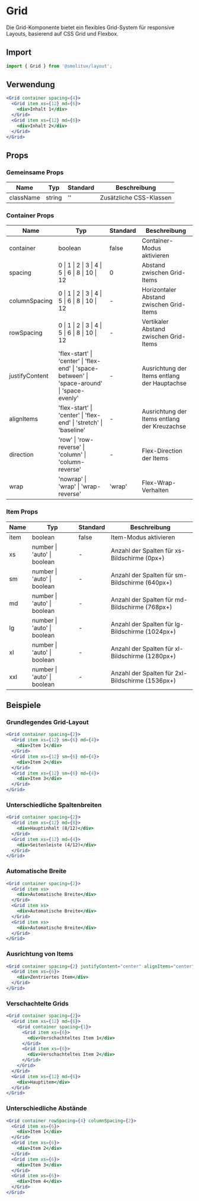 # Grid

Die Grid-Komponente bietet ein flexibles Grid-System für responsive Layouts, basierend auf CSS Grid und Flexbox.

## Import

```jsx
import { Grid } from '@smolitux/layout';
```

## Verwendung

```jsx
<Grid container spacing={4}>
  <Grid item xs={12} md={6}>
    <div>Inhalt 1</div>
  </Grid>
  <Grid item xs={12} md={6}>
    <div>Inhalt 2</div>
  </Grid>
</Grid>
```

## Props

### Gemeinsame Props

| Name | Typ | Standard | Beschreibung |
|------|-----|---------|--------------|
| className | string | '' | Zusätzliche CSS-Klassen |

### Container Props

| Name | Typ | Standard | Beschreibung |
|------|-----|---------|--------------|
| container | boolean | false | Container-Modus aktivieren |
| spacing | 0 \| 1 \| 2 \| 3 \| 4 \| 5 \| 6 \| 8 \| 10 \| 12 | 0 | Abstand zwischen Grid-Items |
| columnSpacing | 0 \| 1 \| 2 \| 3 \| 4 \| 5 \| 6 \| 8 \| 10 \| 12 | - | Horizontaler Abstand zwischen Grid-Items |
| rowSpacing | 0 \| 1 \| 2 \| 3 \| 4 \| 5 \| 6 \| 8 \| 10 \| 12 | - | Vertikaler Abstand zwischen Grid-Items |
| justifyContent | 'flex-start' \| 'center' \| 'flex-end' \| 'space-between' \| 'space-around' \| 'space-evenly' | - | Ausrichtung der Items entlang der Hauptachse |
| alignItems | 'flex-start' \| 'center' \| 'flex-end' \| 'stretch' \| 'baseline' | - | Ausrichtung der Items entlang der Kreuzachse |
| direction | 'row' \| 'row-reverse' \| 'column' \| 'column-reverse' | - | Flex-Direction der Items |
| wrap | 'nowrap' \| 'wrap' \| 'wrap-reverse' | 'wrap' | Flex-Wrap-Verhalten |

### Item Props

| Name | Typ | Standard | Beschreibung |
|------|-----|---------|--------------|
| item | boolean | false | Item-Modus aktivieren |
| xs | number \| 'auto' \| boolean | - | Anzahl der Spalten für xs-Bildschirme (0px+) |
| sm | number \| 'auto' \| boolean | - | Anzahl der Spalten für sm-Bildschirme (640px+) |
| md | number \| 'auto' \| boolean | - | Anzahl der Spalten für md-Bildschirme (768px+) |
| lg | number \| 'auto' \| boolean | - | Anzahl der Spalten für lg-Bildschirme (1024px+) |
| xl | number \| 'auto' \| boolean | - | Anzahl der Spalten für xl-Bildschirme (1280px+) |
| xxl | number \| 'auto' \| boolean | - | Anzahl der Spalten für 2xl-Bildschirme (1536px+) |

## Beispiele

### Grundlegendes Grid-Layout

```jsx
<Grid container spacing={2}>
  <Grid item xs={12} sm={6} md={4}>
    <div>Item 1</div>
  </Grid>
  <Grid item xs={12} sm={6} md={4}>
    <div>Item 2</div>
  </Grid>
  <Grid item xs={12} sm={6} md={4}>
    <div>Item 3</div>
  </Grid>
</Grid>
```

### Unterschiedliche Spaltenbreiten

```jsx
<Grid container spacing={2}>
  <Grid item xs={12} md={8}>
    <div>Hauptinhalt (8/12)</div>
  </Grid>
  <Grid item xs={12} md={4}>
    <div>Seitenleiste (4/12)</div>
  </Grid>
</Grid>
```

### Automatische Breite

```jsx
<Grid container spacing={2}>
  <Grid item xs>
    <div>Automatische Breite</div>
  </Grid>
  <Grid item xs>
    <div>Automatische Breite</div>
  </Grid>
  <Grid item xs>
    <div>Automatische Breite</div>
  </Grid>
</Grid>
```

### Ausrichtung von Items

```jsx
<Grid container spacing={2} justifyContent="center" alignItems="center">
  <Grid item xs={6}>
    <div>Zentriertes Item</div>
  </Grid>
</Grid>
```

### Verschachtelte Grids

```jsx
<Grid container spacing={2}>
  <Grid item xs={12} md={6}>
    <Grid container spacing={1}>
      <Grid item xs={6}>
        <div>Verschachteltes Item 1</div>
      </Grid>
      <Grid item xs={6}>
        <div>Verschachteltes Item 2</div>
      </Grid>
    </Grid>
  </Grid>
  <Grid item xs={12} md={6}>
    <div>Hauptitem</div>
  </Grid>
</Grid>
```

### Unterschiedliche Abstände

```jsx
<Grid container rowSpacing={4} columnSpacing={2}>
  <Grid item xs={6}>
    <div>Item 1</div>
  </Grid>
  <Grid item xs={6}>
    <div>Item 2</div>
  </Grid>
  <Grid item xs={6}>
    <div>Item 3</div>
  </Grid>
  <Grid item xs={6}>
    <div>Item 4</div>
  </Grid>
</Grid>
```
